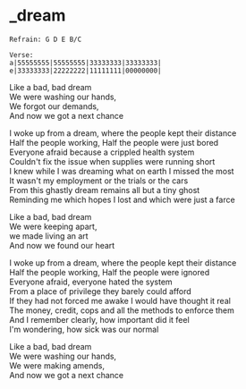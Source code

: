 # _dream

```
Refrain: G D E B/C

Verse:
a|55555555|55555555|33333333|33333333|
e|33333333|22222222|11111111|00000000|
```

Like a bad, bad dream  
We were washing our hands,  
We forgot our demands,  
And now we got a next chance

I woke up from a dream, where the people kept their distance  
Half the people working, Half the people were just bored  
Everyone afraid because a crippled health system  
Couldn't fix the issue when supplies were running short  
I knew while I was dreaming what on earth I missed the most  
It wasn't my employment or the trials or the cars  
From this ghastly dream remains all but a tiny ghost  
Reminding me which hopes I lost and which were just a farce

Like a bad, bad dream  
We were keeping apart,  
we made living an art  
And now we found our heart

I woke up from a dream, where the people kept their distance  
Half the people working, Half the people were ignored  
Everyone afraid, everyone hated the system  
From a place of privilege they barely could afford  
If they had not forced me awake I would have thought it real  
The money, credit, cops and all the methods to enforce them  
And I remember clearly, how important did it feel  
I'm wondering, how sick was our normal

Like a bad, bad dream  
We were washing our hands,  
We were making amends,  
And now we got a next chance


